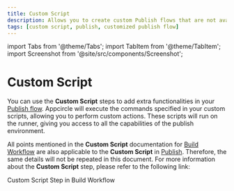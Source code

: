 ```yaml
---
title: Custom Script
description: Allows you to create custom Publish flows that are not available in the default steps.
tags: [custom script, publish, customized publish flow]
---
```


import Tabs from '@theme/Tabs';
import TabItem from '@theme/TabItem';
import Screenshot from '@site/src/components/Screenshot';

# Custom Script

You can use the **Custom Script** steps to add extra functionalities in your [Publish flow](/publish-module/publish-flow). Appcircle will execute the commands specified in your custom scripts, allowing you to perform custom actions. These scripts will run on the runner, giving you access to all the capabilities of the publish environment.

All points mentioned in the **Custom Script** documentation for [Build Workflow](/workflows) are also applicable to the **Custom Script** in [Publish](/publish-module). Therefore, the same details will not be repeated in this document. For more information about the **Custom Script** step, please refer to the following link:

<ContentRef url="/workflows/common-workflow-steps/custom-script">
Custom Script Step in Build Workflow
</ContentRef>